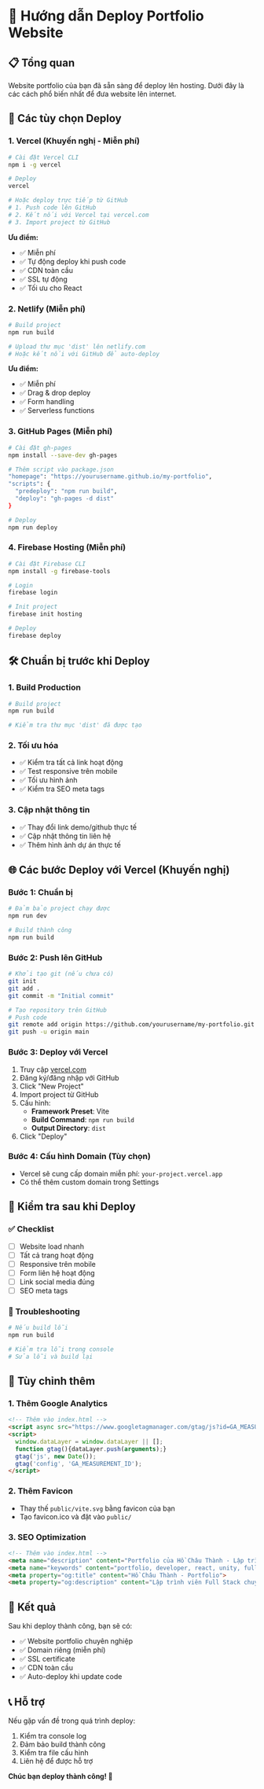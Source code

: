 # 🚀 Hướng dẫn Deploy Portfolio Website

## 📋 Tổng quan
Website portfolio của bạn đã sẵn sàng để deploy lên hosting. Dưới đây là các cách phổ biến nhất để đưa website lên internet.

## 🎯 Các tùy chọn Deploy

### 1. **Vercel (Khuyến nghị - Miễn phí)**
```bash
# Cài đặt Vercel CLI
npm i -g vercel

# Deploy
vercel

# Hoặc deploy trực tiếp từ GitHub
# 1. Push code lên GitHub
# 2. Kết nối với Vercel tại vercel.com
# 3. Import project từ GitHub
```

**Ưu điểm:**
- ✅ Miễn phí
- ✅ Tự động deploy khi push code
- ✅ CDN toàn cầu
- ✅ SSL tự động
- ✅ Tối ưu cho React

### 2. **Netlify (Miễn phí)**
```bash
# Build project
npm run build

# Upload thư mục 'dist' lên netlify.com
# Hoặc kết nối với GitHub để auto-deploy
```

**Ưu điểm:**
- ✅ Miễn phí
- ✅ Drag & drop deploy
- ✅ Form handling
- ✅ Serverless functions

### 3. **GitHub Pages (Miễn phí)**
```bash
# Cài đặt gh-pages
npm install --save-dev gh-pages

# Thêm script vào package.json
"homepage": "https://yourusername.github.io/my-portfolio",
"scripts": {
  "predeploy": "npm run build",
  "deploy": "gh-pages -d dist"
}

# Deploy
npm run deploy
```

### 4. **Firebase Hosting (Miễn phí)**
```bash
# Cài đặt Firebase CLI
npm install -g firebase-tools

# Login
firebase login

# Init project
firebase init hosting

# Deploy
firebase deploy
```

## 🛠️ Chuẩn bị trước khi Deploy

### 1. **Build Production**
```bash
# Build project
npm run build

# Kiểm tra thư mục 'dist' đã được tạo
```

### 2. **Tối ưu hóa**
- ✅ Kiểm tra tất cả link hoạt động
- ✅ Test responsive trên mobile
- ✅ Tối ưu hình ảnh
- ✅ Kiểm tra SEO meta tags

### 3. **Cập nhật thông tin**
- ✅ Thay đổi link demo/github thực tế
- ✅ Cập nhật thông tin liên hệ
- ✅ Thêm hình ảnh dự án thực tế

## 🌐 Các bước Deploy với Vercel (Khuyến nghị)

### Bước 1: Chuẩn bị
```bash
# Đảm bảo project chạy được
npm run dev

# Build thành công
npm run build
```

### Bước 2: Push lên GitHub
```bash
# Khởi tạo git (nếu chưa có)
git init
git add .
git commit -m "Initial commit"

# Tạo repository trên GitHub
# Push code
git remote add origin https://github.com/yourusername/my-portfolio.git
git push -u origin main
```

### Bước 3: Deploy với Vercel
1. Truy cập [vercel.com](https://vercel.com)
2. Đăng ký/đăng nhập với GitHub
3. Click "New Project"
4. Import project từ GitHub
5. Cấu hình:
   - **Framework Preset**: Vite
   - **Build Command**: `npm run build`
   - **Output Directory**: `dist`
6. Click "Deploy"

### Bước 4: Cấu hình Domain (Tùy chọn)
- Vercel sẽ cung cấp domain miễn phí: `your-project.vercel.app`
- Có thể thêm custom domain trong Settings

## 📱 Kiểm tra sau khi Deploy

### ✅ Checklist
- [ ] Website load nhanh
- [ ] Tất cả trang hoạt động
- [ ] Responsive trên mobile
- [ ] Form liên hệ hoạt động
- [ ] Link social media đúng
- [ ] SEO meta tags

### 🔧 Troubleshooting
```bash
# Nếu build lỗi
npm run build

# Kiểm tra lỗi trong console
# Sửa lỗi và build lại
```

## 🎨 Tùy chỉnh thêm

### 1. **Thêm Google Analytics**
```html
<!-- Thêm vào index.html -->
<script async src="https://www.googletagmanager.com/gtag/js?id=GA_MEASUREMENT_ID"></script>
<script>
  window.dataLayer = window.dataLayer || [];
  function gtag(){dataLayer.push(arguments);}
  gtag('js', new Date());
  gtag('config', 'GA_MEASUREMENT_ID');
</script>
```

### 2. **Thêm Favicon**
- Thay thế `public/vite.svg` bằng favicon của bạn
- Tạo favicon.ico và đặt vào `public/`

### 3. **SEO Optimization**
```html
<!-- Thêm vào index.html -->
<meta name="description" content="Portfolio của Hồ Châu Thành - Lập trình viên Full Stack">
<meta name="keywords" content="portfolio, developer, react, unity, full stack">
<meta property="og:title" content="Hồ Châu Thành - Portfolio">
<meta property="og:description" content="Lập trình viên Full Stack chuyên nghiệp">
```

## 🚀 Kết quả

Sau khi deploy thành công, bạn sẽ có:
- ✅ Website portfolio chuyên nghiệp
- ✅ Domain riêng (miễn phí)
- ✅ SSL certificate
- ✅ CDN toàn cầu
- ✅ Auto-deploy khi update code

## 📞 Hỗ trợ

Nếu gặp vấn đề trong quá trình deploy:
1. Kiểm tra console log
2. Đảm bảo build thành công
3. Kiểm tra file cấu hình
4. Liên hệ để được hỗ trợ

**Chúc bạn deploy thành công! 🎉**
